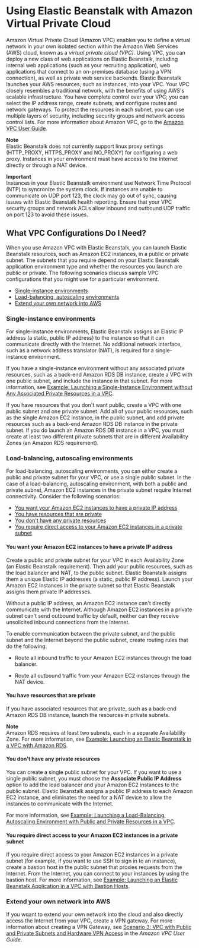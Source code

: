 # Using Elastic Beanstalk with Amazon Virtual Private Cloud<a name="vpc"></a>

Amazon Virtual Private Cloud \(Amazon VPC\) enables you to define a virtual network in your own isolated section within the Amazon Web Services \(AWS\) cloud, known as a *virtual private cloud \(VPC\)*\. Using VPC, you can deploy a new class of web applications on Elastic Beanstalk, including internal web applications \(such as your recruiting application\), web applications that connect to an on\-premises database \(using a VPN connection\), as well as private web service backends\. Elastic Beanstalk launches your AWS resources, such as instances, into your VPC\. Your VPC closely resembles a traditional network, with the benefits of using AWS's scalable infrastructure\. You have complete control over your VPC; you can select the IP address range, create subnets, and configure routes and network gateways\. To protect the resources in each subnet, you can use multiple layers of security, including security groups and network access control lists\. For more information about Amazon VPC, go to the [Amazon VPC User Guide](http://docs.aws.amazon.com/AmazonVPC/latest/UserGuide/)\.

**Note**  
Elastic Beanstalk does not currently support linux proxy settings \(HTTP\_PROXY, HTTPS\_PROXY and NO\_PROXY\) for configuring a web proxy\. Instances in your environment must have access to the Internet directly or through a NAT device\.

**Important**  
Instances in your Elastic Beanstalk environment use Network Time Protocol \(NTP\) to syncronize the system clock\. If instances are unable to communicate on UDP port 123, the clock may go out of sync, causing issues with Elastic Beanstalk health reporting\. Ensure that your VPC security groups and network ACLs allow inbound and outbound UDP traffic on port 123 to avoid these issues\.

## What VPC Configurations Do I Need?<a name="vpc-requirements"></a>

When you use Amazon VPC with Elastic Beanstalk, you can launch Elastic Beanstalk resources, such as Amazon EC2 instances, in a public or private subnet\. The subnets that you require depend on your Elastic Beanstalk application environment type and whether the resources you launch are public or private\. The following scenarios discuss sample VPC configurations that you might use for a particular environment\.


+ [Single\-instance environments](#vpc-requirements-single)
+ [Load\-balancing, autoscaling environments](#vpc-requirements-autoscaling)
+ [Extend your own network into AWS](#vpc-requirements-vpngateway)

### Single\-instance environments<a name="vpc-requirements-single"></a>

For single\-instance environments, Elastic Beanstalk assigns an Elastic IP address \(a static, public IP address\) to the instance so that it can communicate directly with the Internet\. No additional network interface, such as a network address translator \(NAT\), is required for a single\-instance environment\.

If you have a single\-instance environment without any associated private resources, such as a back\-end Amazon RDS DB instance, create a VPC with one public subnet, and include the instance in that subnet\. For more information, see [Example: Launching a Single\-Instance Environment without Any Associated Private Resources in a VPC](vpc-single-instance.md)\.

If you have resources that you don't want public, create a VPC with one public subnet and one private subnet\. Add all of your public resources, such as the single Amazon EC2 instance, in the public subnet, and add private resources such as a back\-end Amazon RDS DB instance in the private subnet\. If you do launch an Amazon RDS DB instance in a VPC, you must create at least two different private subnets that are in different Availability Zones \(an Amazon RDS requirement\)\.

### Load\-balancing, autoscaling environments<a name="vpc-requirements-autoscaling"></a>

For load\-balancing, autoscaling environments, you can either create a public and private subnet for your VPC, or use a single public subnet\. In the case of a load\-balancing, autoscaling environment, with both a public and private subnet, Amazon EC2 instances in the private subnet require Internet connectivity\. Consider the following scenarios:


+ [You want your Amazon EC2 instances to have a private IP address](#vpc-requirements-autoscaling-privateip)
+ [You have resources that are private](#vpc-requirements-autoscaling-privateres)
+ [You don't have any private resources](#vpc-requirements-autoscaling-noprivate)
+ [You require direct access to your Amazon EC2 instances in a private subnet](#vpc-requirements-autoscaling-ec2access)

#### You want your Amazon EC2 instances to have a private IP address<a name="vpc-requirements-autoscaling-privateip"></a>

Create a public and private subnet for your VPC in each Availability Zone \(an Elastic Beanstalk requirement\)\. Then add your public resources, such as the load balancer and NAT, to the public subnet\. Elastic Beanstalk assigns them a unique Elastic IP addresses \(a static, public IP address\)\. Launch your Amazon EC2 instances in the private subnet so that Elastic Beanstalk assigns them private IP addresses\.

Without a public IP address, an Amazon EC2 instance can't directly communicate with the Internet\. Although Amazon EC2 instances in a private subnet can't send outbound traffic by default, neither can they receive unsolicited inbound connections from the Internet\.

To enable communication between the private subnet, and the public subnet and the Internet beyond the public subnet, create routing rules that do the following:

+ Route all inbound traffic to your Amazon EC2 instances through the load balancer\.

+ Route all outbound traffic from your Amazon EC2 instances through the NAT device\.

#### You have resources that are private<a name="vpc-requirements-autoscaling-privateres"></a>

If you have associated resources that are private, such as a back\-end Amazon RDS DB instance, launch the resources in private subnets\. 

**Note**  
Amazon RDS requires at least two subnets, each in a separate Availability Zone\. For more information, see [Example: Launching an Elastic Beanstalk in a VPC with Amazon RDS](vpc-rds.md)\.

#### You don't have any private resources<a name="vpc-requirements-autoscaling-noprivate"></a>

You can create a single public subnet for your VPC\. If you want to use a single public subnet, you must choose the **Associate Public IP Address** option to add the load balancer and your Amazon EC2 instances to the public subnet\. Elastic Beanstalk assigns a public IP address to each Amazon EC2 instance, and eliminates the need for a NAT device to allow the instances to communicate with the Internet\.

For more information, see [Example: Launching a Load\-Balancing, Autoscaling Environment with Public and Private Resources in a VPC](vpc-basic.md)\.

#### You require direct access to your Amazon EC2 instances in a private subnet<a name="vpc-requirements-autoscaling-ec2access"></a>

If you require direct access to your Amazon EC2 instances in a private subnet \(for example, if you want to use SSH to sign in to an instance\), create a bastion host in the public subnet that proxies requests from the Internet\. From the Internet, you can connect to your instances by using the bastion host\. For more information, see [Example: Launching an Elastic Beanstalk Application in a VPC with Bastion Hosts](vpc-bastion-host.md)\.

### Extend your own network into AWS<a name="vpc-requirements-vpngateway"></a>

If you wqant to extend your own network into the cloud and also directly access the Internet from your VPC, create a VPN gateway\. For more information about creating a VPN Gateway, see [Scenario 3: VPC with Public and Private Subnets and Hardware VPN Access](http://docs.aws.amazon.com/AmazonVPC/latest/UserGuide/VPC_Scenario3.html) in the *Amazon VPC User Guide*\.